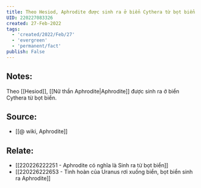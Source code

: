 ```yaml
---
title: Theo Hesiod, Aphrodite được sinh ra ở biển Cythera từ bọt biển
UID: 220227083326
created: 27-Feb-2022
tags:
  - 'created/2022/Feb/27'
  - 'evergreen'
  - 'permanent/fact'
publish: False
---
```

## Notes:
Theo [[Hesiod]], [[Nữ thần Aphrodite|Aphrodite]] được sinh ra ở biển Cythera từ bọt biển.

## Source:
- [[@ wiki, Aphrodite]]

## Relate:
- [[220226222251 - Aphrodite có nghĩa là Sinh ra từ bọt biển]]
- [[220226222653 - Tinh hoàn của Uranus rơi xuống biển, bọt biển sinh ra Aphrodite]]